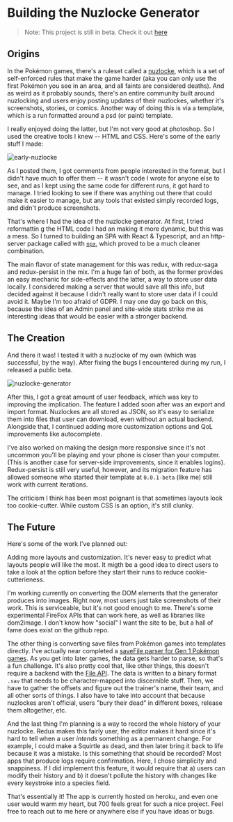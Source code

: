 # Building the Nuzlocke Generator

> Note: This project is still in beta. Check it out [here](generator)

## Origins

In the Pokémon games, there's a ruleset called a [nuzlocke](https://bulbapedia.bulbagarden.net/wiki/Nuzlocke_Challenge), which is a set of self-enforced rules that make the game harder (aka you can only use the first Pokémon you see in an area, and all faints are considered deaths). And as weird as it probably sounds, there's an entire community built around nuzlocking and users enjoy posting updates of their nuzlockes, whether it's screenshots, stories, or comics. Another way of doing this is via a template, which is a run formatted around a psd (or paint) template.

I really enjoyed doing the latter, but I'm not very good at photoshop. So I used the creative tools I knew -- HTML and CSS. Here's some of the early stuff I made:

![early-nuzlocke](../../img/nuzlocke.png)

As I posted them, I got comments from people interested in the format, but I didn't have much to offer them -- it wasn't code I wrote for anyone else to see, and as I kept using the same code for different runs, it got hard to manage. I tried looking to see if there was anything out there that could make it easier to manage, but any tools that existed simply recorded logs, and didn't produce screenshots.

That's where I had the idea of the nuzlocke generator. At first, I tried reformattin g the HTML code I had an making it more dynamic, but this was a mess. So I turned to building an SPA with React & Typescript, and an http-server package called with [`npx`](https://github.com/zkat/npx), which proved to be a much cleaner combination.

The main flavor of state management for this was redux, with redux-saga and redux-persist in the mix. I'm a huge fan of both, as the former provides an easy mechanic for side-effects and the latter, a way to store user data locally. I considered making a server that would save all this info, but decided against it because I didn't really want to store user data if I could avoid it. Maybe I'm too afraid of GDPR. I may one day go back on this, because the idea of an Admin panel and site-wide stats strike me as interesting ideas that would be easier with a stronger backend.

## The Creation

And there it was! I tested it with a nuzlocke of my own (which was successful, by the way). After fixing the bugs I encountered during my run, I released a public beta.

![nuzlocke-generator](../../img/nuzlocke-generator.png)

After this, I got a great amount of user feedback, which was key to improving the implication. The feature I added soon after was an export and import format. Nuzlockes are all stored as JSON, so it's easy to serialize them into files that user can download, even without an actual backend. Alongside that, I continued adding more customization options and QoL improvements like autocomplete.

I've also worked on making the design more responsive since it's not uncommon you'll be playing and your phone is closer than your computer. (This is another case for server-side improvements, since it enables logins). Redux-persist is still very useful, however, and its migration feature has allowed someone who started their template at `0.0.1-beta` (like me) still work with current iterations.

The criticism I think has been most poignant is that sometimes layouts look too cookie-cutter. While custom CSS is an option, it's still clunky.

## The Future

Here's some of the work I've planned out:

Adding more layouts and customization. It's never easy to predict what layouts people will like the most. It migth be a good idea to direct users to take a look at the option before they start their runs to reduce cookie-cutterieness.

I'm working currently on converting the DOM elements that the generator produces into images. Right now, most users just take screenshots of their work. This is serviceable, but it's not good enough to me. There's some experimental FireFox APIs that can work here, as well as libraries like dom2image. I don't know how "social" I want the site to be, but a hall of fame does exist on the github repo.

The other thing is converting save files from Pokémon games into templates directly. I've actually near completed a [saveFile parser for Gen 1 Pokémon games](https://github.com/EmmaRamirez/pokemon-savefile-parser). As you get into later games, the data gets harder to parse, so that's a fun challenge. It's also pretty cool that, like other things, this doesn't require a backend with the [File API](https://developer.mozilla.org/en-US/docs/Web/API/File). The data is written to a binary format `.sav` that needs to be character-mapped into discernible stuff. Then, we have to gather the offsets and figure out the trainer's name, their team, and all other sorts of things. I also have to take into account that because nuzlockes aren't official, users "bury their dead" in different boxes, release them altogether, etc.

And the last thing I'm planning is a way to record the whole history of your nuzlocke. Redux makes this fairly user, the editor makes it hard since it's hard to tell when a user _intends_ something as a permanent change. For example, I could make a Squirtle as dead, and then later bring it back to life because it was a mistake. Is this something that should be recorded? Most apps that produce logs require confirmation. Here, I chose simplicity and snappiness. If I did implement this feature, it would require that a) users can modify their history and b) it doesn't pollute the history with changes like every keystroke into a species field.

That's essentially it! The app is currently hosted on heroku, and even one user would warm my heart, but 700 feels great for such a nice project. Feel free to reach out to me here or anywhere else if you have ideas or bugs. 


[generator]: https://nuzlocke-generator.herokuapp.com/